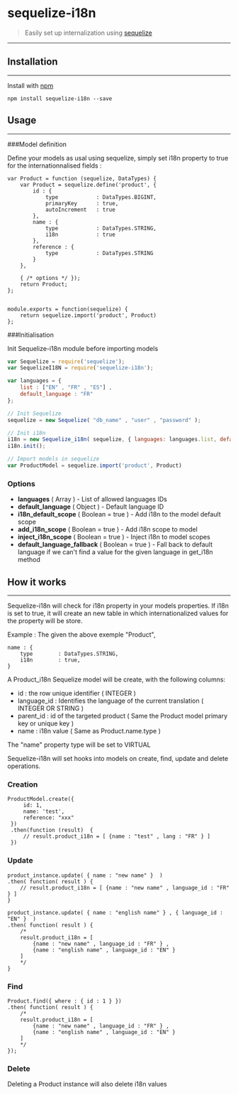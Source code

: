 # sequelize-i18n

> Easily set up internalization using [sequelize](https://github.com/sequelize/sequelize)

---

## Installation

----------

Install with [npm](https://npmjs.org/package/sequelize-i18n)

```
npm install sequelize-i18n --save
```


## Usage

----------

###Model definition

Define your models as usal using sequelize, simply set i18n property to true for the internationnalised fields :
```
var Product = function (sequelize, DataTypes) {
    var Product = sequelize.define('product', {
        id : {
            type 			: DataTypes.BIGINT,
            primaryKey 		: true,
            autoIncrement 	: true
        },
        name : {
            type 			: DataTypes.STRING,
            i18n		 	: true
        },
        reference : {
            type 			: DataTypes.STRING
        }
    },
    
    { /* options */ });
    return Product;
};


module.exports = function(sequelize) {
    return sequelize.import('product', Product)
};
```


###Initialisation

Init Sequelize-i18n module before importing models

```js
var Sequelize = require('sequelize');
var SequelizeI18N = require('sequelize-i18n');

var languages = { 
	list : ["EN" , "FR" , "ES"] , 
	default_language : "FR" 
};

// Init Sequelize
sequelize = new Sequelize( "db_name" , "user" , "password" );

// Init i18n
i18n = new Sequelize_i18n( sequelize, { languages: languages.list, default_language: languages.default } );
i18n.init();

// Import models in sequelize
var ProductModel = sequelize.import('product', Product)
```

### Options

 - **languages** ( Array ) - List of allowed languages IDs
 - **default_language** ( Object ) - Default language ID
 - **i18n_default_scope** ( Boolean = true ) - Add i18n to the model default scope
 - **add_i18n_scope** ( Boolean = true ) - Add i18n scope to model
 - **inject_i18n_scope** ( Boolean = true ) - Inject i18n to model scopes
 - **default_language_fallback** ( Boolean = true ) - Fall back to default language if we can't find a value for the given language in get_i18n method

## How it works
----------

Sequelize-i18n will check for i18n property in your models properties.
If i18n is set to true, it will create an new table in which internationalized values for the property will be store.

Example :
The given the above exemple "Product",

    name : {
        type 		: DataTypes.STRING,
        i18n		: true,
    }

A Product_i18n Sequelize model will be create, with the following columns:

 - id : the row unique identifier ( INTEGER )
 - language_id : Identifies the language of the current translation ( INTEGER OR STRING )
 - parent_id : id of the targeted product  ( Same the Product model primary key or unique key )
 - name : i18n value ( Same as Product.name.type )

The "name" property type will be set to VIRTUAL

Sequelize-i18n will set hooks into models on create, find, update and delete operations.

### Creation

    ProductModel.create({
         id: 1,
         name: 'test',
         reference: "xxx"
     })
     .then(function (result)  {
         // result.product_i18n = [ {name : "test" , lang : "FR" } ]
     })

### Update 

    product_instance.update( { name : "new name" }  )
    .then( function( result ) {
	    // result.product_i18n = [ {name : "new name" , language_id : "FR" } ]
    }
     
    product_instance.update( { name : "english name" } , { language_id : "EN" }  )
    .then( function( result ) {
        /*
        result.product_i18n = [ 
	        {name : "new name" , language_id : "FR" } ,
	        {name : "english name" , language_id : "EN" }
        ]
        */
    }

### Find

    Product.find({ where : { id : 1 } })
    .then( function( result ) {
	    /*
        result.product_i18n = [ 
	        {name : "new name" , language_id : "FR" } ,
	        {name : "english name" , language_id : "EN" }
        ]
        */
    });

### Delete

Deleting a Product instance will also delete i18n values